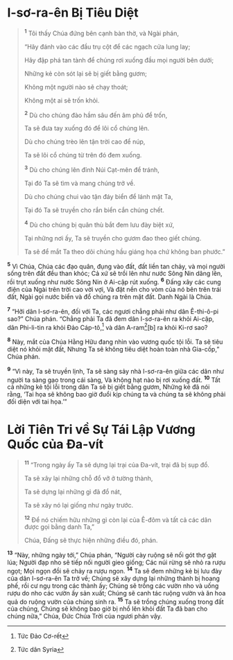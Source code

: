 # I-sơ-ra-ên Bị Tiêu Diệt

> <sup><b>1</b></sup> Tôi thấy Chúa đứng bên cạnh bàn thờ, và Ngài phán,
> 
> “Hãy đánh vào các đầu trụ cột để các ngạch cửa lung lay;
> 
> Hãy đập phá tan tành để chúng rơi xuống đầu mọi người bên dưới;
> 
> Những kẻ còn sót lại sẽ bị giết bằng gươm;
> 
> Không một người nào sẽ chạy thoát;
> 
> Không một ai sẽ trốn khỏi.
> 
> <sup><b>2</b></sup> Dù cho chúng đào hầm sâu đến âm phủ để trốn,
> 
> Ta sẽ đưa tay xuống đó để lôi cổ chúng lên.
> 
> Dù cho chúng trèo lên tận trời cao để núp,
> 
> Ta sẽ lôi cổ chúng từ trên đó đem xuống.
> 
> <sup><b>3</b></sup> Dù cho chúng lên đỉnh Núi Cạt-mên để tránh,
> 
> Tại đó Ta sẽ tìm và mang chúng trở về.
> 
> Dù cho chúng chui vào tận đáy biển để lánh mặt Ta,
> 
> Tại đó Ta sẽ truyền cho rắn biển cắn chúng chết.
> 
> <sup><b>4</b></sup> Dù cho chúng bị quân thù bắt đem lưu đày biệt xứ,
> 
> Tại những nơi ấy, Ta sẽ truyền cho gươm đao theo giết chúng.
> 
> Ta sẽ để mắt Ta theo dõi chúng hầu giáng họa chứ không ban phước.”
>

<sup><b>5</b></sup> Vì Chúa, Chúa các đạo quân, đụng vào đất, đất liền tan chảy, và mọi người sống trên đất đều than khóc; Cả xứ sẽ trồi lên như nước Sông Nin dâng lên, rồi trụt xuống như nước Sông Nin ở Ai-cập rút xuống. <sup><b>6</b></sup> Ðấng xây các cung điện của Ngài trên trời cao vời vợi, Và đặt nền cho vòm của nó bên trên trái đất, Ngài gọi nước biển và đổ chúng ra trên mặt đất. Danh Ngài là Chúa.

<sup><b>7</b></sup> “Hỡi dân I-sơ-ra-ên, đối với Ta, các ngươi chẳng phải như dân Ê-thi-ô-pi sao?” Chúa phán. “Chẳng phải Ta đã đem dân I-sơ-ra-ên ra khỏi Ai-cập, dân Phi-li-tin ra khỏi Ðảo Cáp-tô,[^1] và dân A-ram[^2][b] ra khỏi Ki-rơ sao?

<sup><b>8</b></sup> Này, mắt của Chúa Hằng Hữu đang nhìn vào vương quốc tội lỗi. Ta sẽ tiêu diệt nó khỏi mặt đất, Nhưng Ta sẽ không tiêu diệt hoàn toàn nhà Gia-cốp,” Chúa phán.

<sup><b>9</b></sup> “Vì này, Ta sẽ truyền lịnh, Ta sẽ sàng sảy nhà I-sơ-ra-ên giữa các dân như người ta sàng gạo trong cái sàng, Và không hạt nào bị rơi xuống đất. <sup><b>10</b></sup> Tất cả những kẻ tội lỗi trong dân Ta sẽ bị giết bằng gươm, Những kẻ đã nói rằng, ‘Tai họa sẽ không bao giờ đuổi kịp chúng ta và chúng ta sẽ không phải đối diện với tai họa.’”

# Lời Tiên Tri về Sự Tái Lập Vương Quốc của Ða-vít

> <sup><b>11</b></sup> “Trong ngày ấy Ta sẽ dựng lại trại của Ða-vít, trại đã bị sụp đổ.
> 
> Ta sẽ xây lại những chỗ đổ vỡ ở tường thành,
> 
> Ta sẽ dựng lại những gì đã đổ nát,
> 
> Ta sẽ xây nó lại giống như ngày trước.
> 
> <sup><b>12</b></sup> Ðể nó chiếm hữu những gì còn lại của Ê-đôm và tất cả các dân được gọi bằng danh Ta,”
> 
> Chúa, Ðấng sẽ thực hiện những điều đó, phán.
>

<sup><b>13</b></sup> “Này, những ngày tới,” Chúa phán, “Người cày ruộng sẽ nối gót thợ gặt lúa; Người đạp nho sẽ tiếp nối người gieo giống; Các núi rừng sẽ nhỏ ra rượu ngọt; Mọi ngọn đồi sẽ chảy ra rượu ngon. <sup><b>14</b></sup> Ta sẽ đem những kẻ bị lưu đày của dân I-sơ-ra-ên Ta trở về; Chúng sẽ xây dựng lại những thành bị hoang phế, rồi cư ngụ trong các thành ấy; Chúng sẽ trồng các vườn nho và uống rượu do nho các vườn ấy sản xuất; Chúng sẽ canh tác ruộng vườn và ăn hoa quả do ruộng vườn của chúng sinh ra. <sup><b>15</b></sup> Ta sẽ trồng chúng xuống trong đất của chúng, Chúng sẽ không bao giờ bị nhổ lên khỏi đất Ta đã ban cho chúng nữa,” Chúa, Ðức Chúa Trời của ngươi phán vậy.

[^1]: Tức Ðảo Cơ-rết
[^2]: Tức dân Syria
